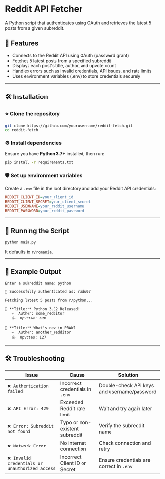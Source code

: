 # Reddit API Fetcher

A Python script that authenticates using OAuth and retrieves the latest 5 posts from a given subreddit.

## 🚀 Features
-  Connects to the Reddit API using OAuth (password grant)
-  Fetches 5 latest posts from a specified subreddit
-  Displays each post's title, author, and upvote count
-  Handles errors such as invalid credentials, API issues, and rate limits
-  Uses environment variables (.env) to store credentials securely

---

## 🛠️ Installation

### ⭐ Clone the repository
```sh
git clone https://github.com/yourusername/reddit-fetch.git
cd reddit-fetch
```

### ⚙️ Install dependencies
Ensure you have **Python 3.7+** installed, then run:
```sh
pip install -r requirements.txt
```

### 🛡️ Set up environment variables
Create a `.env` file in the root directory and add your Reddit API credentials:
```ini
REDDIT_CLIENT_ID=your_client_id
REDDIT_CLIENT_SECRET=your_client_secret
REDDIT_USERNAME=your_reddit_username
REDDIT_PASSWORD=your_reddit_password
```

---

## 🚀 Running the Script
```sh
python main.py
```
It defaults to `r/romania`.

---

## 👤 Example Output
```
Enter a subreddit name: python

💪 Successfully authenticated as: radu07

Fetching latest 5 posts from r/python...

🔹 **Title:** Python 3.12 Released!
   ✏️  Author: some_redditor
   👍  Upvotes: 420

🔹 **Title:** What's new in PRAW?
   ✏️  Author: another_redditor
   👍  Upvotes: 127
```

---

## 🛠️ Troubleshooting

| Issue | Cause | Solution |
|--------|---------------|-----------|
| `❌ Authentication failed` | Incorrect credentials in `.env` | Double-check API keys and username/password |
| `❌ API Error: 429` | Exceeded Reddit rate limit | Wait and try again later |
| `❌ Error: Subreddit not found` | Typo or non-existent subreddit | Verify the subreddit name |
| `❌ Network Error` | No internet connection | Check connection and retry |
| `❌ Invalid credentials or unauthorized access` | Incorrect Client ID or Secret | Ensure credentials are correct in `.env` |


